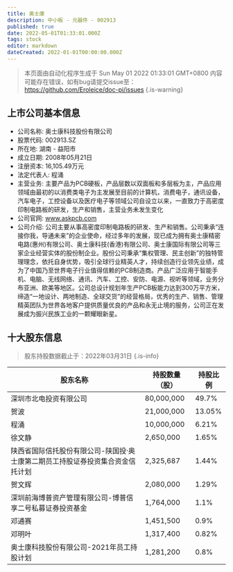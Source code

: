```yaml
---
title: 奥士康
description: 中小板 - 元器件 - 002913
published: true
date: 2022-05-01T01:33:01.000Z
tags: stock
editor: markdown
dateCreated: 2022-01-01T00:00:00.000Z
---
```


> 本页面由自动化程序生成于 Sun May 01 2022 01:33:01 GMT+0800
> 内容可能存在错误，如有bug请提交issue至：https://github.com/Eroleice/doc-pi/issues
{.is-warning}

## 上市公司基本信息
- 公司名称: 奥士康科技股份有限公司
- 股票代码: 002913.SZ
- 所在地: 湖南 - 益阳市
- 成立日期: 2008年05月21日
- 注册资本: 16,105.49万元
- 法定代表人: 程涌
- 主营业务: 主要产品为PCB硬板，产品层数以双面板和多层板为主，产品应用领域由最初的以消费类电子为主发展至目前的计算机，消费电子，通讯设备，汽车电子，工控设备以及医疗电子等领域公司自设立以来，一直致力于高密度印制电路板的研发，生产和销售，主营业务未发生变化
- 公司官网: www.askpcb.com
- 公司介绍: 公司主要从事高密度印制电路板的研发、生产和销售。公司秉承“连接你我，导通未来”的企业使命，经过多年的发展，现已成为拥有奥士康精密电路(惠州)有限公司、奥士康科技(香港)有限公司、奥士康国际有限公司等三家企业经营实体的股份制企业。股份公司秉承“集权管理、民主创新”的独特管理理念，依托自身优势，吸引全球行业精英人才，持续创造行业领先业绩，成为了中国乃至世界电子行业值得信赖的PCB制造商。产品广泛应用于智能手机、电脑、无线网络、通讯、汽车、工控、安防、电源、视听等领域，业务分布亚洲、欧美等地区。公司总设计规划年生产PCB板能力达到300万平方米，缔造“一地设计、两地制造、全球交货”的经营格局，优秀的生产、销售、管理精英团队为世界各地客户提供质量优良的产品和永无止境的服务，公司正在发展成为振兴民族工业的一颗耀眼新星。


## 十大股东信息
> 股东持股数据截止于：2022年03月31日
{.is-info}

| 股东名称 | 持股数量（股） | 持股比例 |
| --- | --- | --- |
| 深圳市北电投资有限公司 | 80,000,000 | 49.7% |
| 贺波 | 21,000,000 | 13.05% |
| 程涌 | 10,000,000 | 6.21% |
| 徐文静 | 2,650,000 | 1.65% |
| 陕西省国际信托股份有限公司-陕国投·奥士康第二期员工持股证券投资集合资金信托计划 | 2,325,687 | 1.44% |
| 贺文辉 | 2,080,000 | 1.29% |
| 深圳前海博普资产管理有限公司-博普信享二号私募证券投资基金 | 1,764,000 | 1.1% |
| 邓通赛 | 1,451,500 | 0.9% |
| 邓明叶 | 1,317,400 | 0.82% |
| 奥士康科技股份有限公司-2021年员工持股计划 | 1,281,200 | 0.8% |




